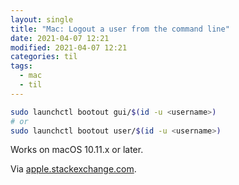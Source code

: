 ```yaml
---
layout: single
title: "Mac: Logout a user from the command line"
date: 2021-04-07 12:21
modified: 2021-04-07 12:21
categories: til
tags:
  - mac
  - til
---
```


```bash
sudo launchctl bootout gui/$(id -u <username>)
# or
sudo launchctl bootout user/$(id -u <username>)
```
Works on macOS 10.11.x or later.

Via
[apple.stackexchange.com](https://apple.stackexchange.com/questions/126761/way-to-logout-a-user-from-the-command-line-in-os-x-10-9).
